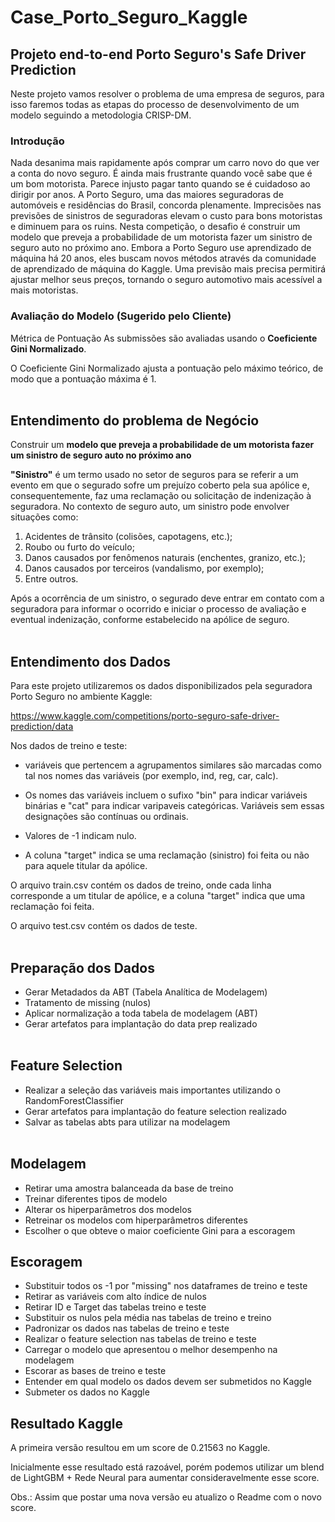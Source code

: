 # Case_Porto_Seguro_Kaggle

## Projeto end-to-end Porto Seguro's Safe Driver Prediction

  Neste projeto vamos resolver o problema de uma empresa de seguros, para isso faremos todas as etapas do processo de desenvolvimento de um modelo seguindo a metodologia CRISP-DM.


  ### **Introdução**

Nada desanima mais rapidamente após comprar um carro novo do que ver a conta do novo seguro. É ainda mais frustrante quando você sabe que é um bom motorista. Parece injusto pagar tanto quando se é cuidadoso ao dirigir por anos. A Porto Seguro, uma das maiores seguradoras de automóveis e residências do Brasil, concorda plenamente. Imprecisões nas previsões de sinistros de seguradoras elevam o custo para bons motoristas e diminuem para os ruins. Nesta competição, o desafio é construir um modelo que preveja a probabilidade de um motorista fazer um sinistro de seguro auto no próximo ano. Embora a Porto Seguro use aprendizado de máquina há 20 anos, eles buscam novos métodos através da comunidade de aprendizado de máquina do Kaggle. Uma previsão mais precisa permitirá ajustar melhor seus preços, tornando o seguro automotivo mais acessível a mais motoristas.

### **Avaliação do Modelo (Sugerido pelo Cliente)**

Métrica de Pontuação
As submissões são avaliadas usando o **Coeficiente Gini Normalizado**.

O Coeficiente Gini Normalizado ajusta a pontuação pelo máximo teórico, de modo que a pontuação máxima é 1. <br><br>


## **Entendimento do problema de Negócio**

   Construir um **modelo que preveja a probabilidade de um motorista fazer um sinistro de seguro auto no próximo ano**

**"Sinistro"** é um termo usado no setor de seguros para se referir a um evento em que o segurado sofre um prejuízo coberto pela sua apólice e, consequentemente, faz uma reclamação ou solicitação de indenização à seguradora. No contexto de seguro auto, um sinistro pode envolver situações como:

1. Acidentes de trânsito (colisões, capotagens, etc.);
2. Roubo ou furto do veículo;
3. Danos causados por fenômenos naturais (enchentes, granizo, etc.);
4. Danos causados por terceiros (vandalismo, por exemplo);
5. Entre outros.

Após a ocorrência de um sinistro, o segurado deve entrar em contato com a seguradora para informar o ocorrido e iniciar o processo de avaliação e eventual indenização, conforme estabelecido na apólice de seguro.   <br><br>


## **Entendimento dos Dados**

Para este projeto utilizaremos os dados disponibilizados pela seguradora Porto Seguro no ambiente Kaggle:

https://www.kaggle.com/competitions/porto-seguro-safe-driver-prediction/data

Nos dados de treino e teste:

- variáveis que pertencem a agrupamentos similares são marcadas como tal nos nomes das variáveis (por exemplo, ind, reg, car, calc).

- Os nomes das variáveis incluem o sufixo "bin" para indicar variáveis binárias e "cat" para indicar varipaveis categóricas. Variáveis sem essas designações são contínuas ou ordinais.

- Valores de -1 indicam nulo.

- A coluna "target" indica se uma reclamação (sinistro) foi feita ou não para aquele titular da apólice.

O arquivo train.csv contém os dados de treino, onde cada linha corresponde a um titular de apólice, e a coluna "target" indica que uma reclamação foi feita.

O arquivo test.csv contém os dados de teste. <br><br>


## **Preparação dos Dados**

- Gerar Metadados da ABT (Tabela Analítica de Modelagem)
- Tratamento de missing (nulos)
- Aplicar normalização a toda tabela de modelagem (ABT)
- Gerar artefatos para implantação do data prep realizado <br><br>

## **Feature Selection**

- Realizar a seleção das variáveis mais importantes utilizando o RandomForestClassifier
- Gerar artefatos para implantação do feature selection realizado
- Salvar as tabelas abts para utilizar na modelagem <br><br>

## **Modelagem**

- Retirar uma amostra balanceada da base de treino
- Treinar diferentes tipos de modelo
- Alterar os hiperparâmetros dos modelos
- Retreinar os modelos com hiperparâmetros diferentes
- Escolher o que obteve o maior coeficiente Gini para a escoragem

## **Escoragem**

- Substituir todos os -1 por "missing" nos dataframes de treino e teste
- Retirar as variáveis com alto índice de nulos
- Retirar ID e Target das tabelas treino e teste
- Substituir os nulos pela média nas tabelas de treino e treino
- Padronizar os dados nas tabelas de treino e teste
- Realizar o feature selection nas tabelas de treino e teste
- Carregar o modelo que apresentou o melhor desempenho na modelagem
- Escorar as bases de treino e teste
- Entender em qual modelo os dados devem ser submetidos no Kaggle
- Submeter os dados no Kaggle


## **Resultado Kaggle**

A primeira versão resultou em um score de 0.21563 no Kaggle.

Inicialmente esse resultado está razoável, porém podemos utilizar um blend de LightGBM + Rede Neural para aumentar consideravelmente esse score.

Obs.: Assim que postar uma nova versão eu atualizo o Readme com o novo score.
